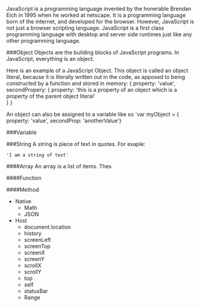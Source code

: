 JavaScript is a programming language invented by the honerable Brendan Eich in 1995 when he worked at netscape. It is a programming language born of the internet, and developed for the browser. However, JavaScript is not just a browser scripting language. JavaScript is a first class programming language with desktop and server side runtimes just like any other programming language.

###Object
Objects are the building blocks of JavaScript programs. In JavaScript, everything is an object.

Here is an example of a JavaScript Object. This object is called an object literal, because it is literally written out in the code, as apposed to being constructed by a function and stored in memory:
    {
      property: 'value',
      secondPropery: {
        property: 'this is a property of an object which is a property of the parent object literal'  
      }
    }

An object can also be assigned to a variable like so `var myObject = { property: 'value', secondProp: 'anotherValue'}

###Variable

###String
A string is piece of text in quotes. For exaple:

    'I am a string of text'

####Array
An array is a list of items. Thes

####Function

####Method


* Native
    * Math
    * JSON
* Host
    * document.location
    * history
    * screenLeft
    * screenTop
    * screenX
    * screenY
    * scrollX
    * scrollY
    * top
    * self
    * statusBar
    * Range
